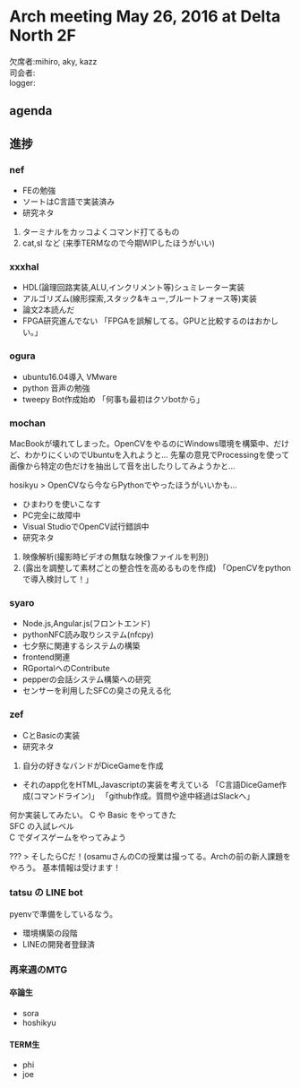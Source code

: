 # Arch meeting May 26, 2016 at Delta North 2F

欠席者:mihiro, aky, kazz  
司会者:  
logger:  

agenda
-----
## 進捗
### nef
* FEの勉強
* ソートはC言語で実装済み
* 研究ネタ
1. ターミナルをカッコよくコマンド打てるもの
2. cat,sl など
(来季TERMなので今期WIPしたほうがいい)

### xxxhal
* HDL(論理回路実装,ALU,インクリメント等)シュミレーター実装
* アルゴリズム(線形探索,スタック&キュー,ブルートフォース等)実装
* 論文2本読んだ
* FPGA研究進んでない
「FPGAを誤解してる。GPUと比較するのはおかしい。」

### ogura
* ubuntu16.04導入 VMware
* python 音声の勉強
* tweepy Bot作成始め
「何事も最初はクソbotから」

### mochan
MacBookが壊れてしまった。OpenCVをやるのにWindows環境を構築中、だけど、わかりにくいのでUbuntuを入れようと…
先輩の意見でProcessingを使って画像から特定の色だけを抽出して音を出したりしてみようかと…

hosikyu > OpenCVなら今ならPythonでやったほうがいいかも…

* ひまわりを使いこなす
* PC完全に故障中
* Visual StudioでOpenCV試行錯誤中
* 研究ネタ
1. 映像解析(撮影時ビデオの無駄な映像ファイルを判別)
2. (露出を調整して素材ごとの整合性を高めるものを作成)
「OpenCVをpythonで導入検討して！」

### syaro
* Node.js,Angular.js(フロントエンド)
* pythonNFC読み取りシステム(nfcpy)
* 七夕祭に関連するシステムの構築
* frontend関連
* RGportalへのContribute
* pepperの会話システム構築への研究
* センサーを利用したSFCの臭さの見える化

### zef
* CとBasicの実装
* 研究ネタ
1. 自分の好きなバンドがDiceGameを作成
- それのapp化をHTML,Javascriptの実装を考えている
「C言語DiceGame作成(コマンドライン)」
「github作成。質問や途中経過はSlackへ」

何か実装してみたい。
C や Basic をやってきた  
SFC の入試レベル  
C でダイスゲームをやってみよう  

??? > そしたらCだ！(osamuさんのCの授業は撮ってる。Archの前の新人課題をやろう。
基本情報は受けます！

### tatsu の LINE bot
pyenvで準備をしているなう。
* 環境構築の段階
* LINEの開発者登録済

### 再来週のMTG
#### 卒論生
* sora
* hoshikyu
#### TERM生
* phi
* joe
